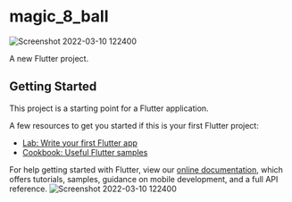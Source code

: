 # magic_8_ball
![Screenshot 2022-03-10 122400](https://user-images.githubusercontent.com/17380019/157601933-a55191c6-3624-4435-b134-689cd7d7a71d.png)

A new Flutter project.

## Getting Started

This project is a starting point for a Flutter application.

A few resources to get you started if this is your first Flutter project:

- [Lab: Write your first Flutter app](https://flutter.dev/docs/get-started/codelab)
- [Cookbook: Useful Flutter samples](https://flutter.dev/docs/cookbook)

For help getting started with Flutter, view our
[online documentation](https://flutter.dev/docs), which offers tutorials,
samples, guidance on mobile development, and a full API reference.
![Screenshot 2022-03-10 122400](https://user-images.githubusercontent.com/17380019/157601933-a55191c6-3624-4435-b134-689cd7d7a71d.png)
